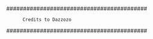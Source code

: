 ##########################################

          Credits to Dazzozo


##########################################
